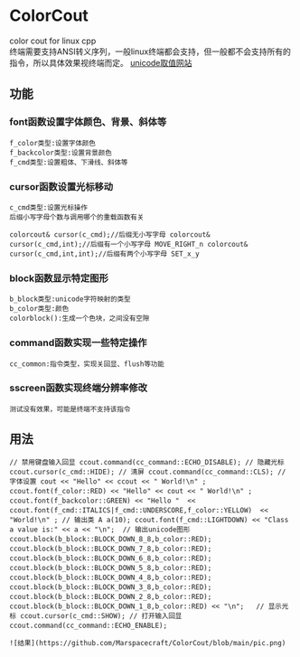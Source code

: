# ColorCout
 color cout for linux cpp    
   终端需要支持ANSI转义序列，一般linux终端都会支持，但一般都不会支持所有的指令，所以具体效果视终端而定。
   [unicode取值网站](https://web.archive.org/web/20060206022229/http://enterprise.aacc.cc.md.us/~rhs/ansi.html)
## 功能  
### font函数设置字体颜色、背景、斜体等   
    f_color类型:设置字体颜色
    f_backcolor类型:设置背景颜色
    f_cmd类型:设置粗体、下滑线、斜体等
### cursor函数设置光标移动
    c_cmd类型:设置光标操作
    后缀小写字母个数与调用哪个的重载函数有关
`colorcout& cursor(c_cmd);//后缀无小写字母
	colorcout& cursor(c_cmd,int);//后缀有一个小写字母 MOVE_RIGHT_n
	colorcout& cursor(c_cmd,int,int);//后缀有两个小写字母 SET_x_y`
### block函数显示特定图形
    b_block类型:unicode字符映射的类型
    b_color类型:颜色
    colorblock():生成一个色块，之间没有空隙
### command函数实现一些特定操作
    cc_common:指令类型，实现关回显、flush等功能
### sscreen函数实现终端分辨率修改
    测试没有效果，可能是终端不支持该指令
## 用法  
`// 禁用键盘输入回显
	ccout.command(cc_command::ECHO_DISABLE);
	// 隐藏光标
	ccout.cursor(c_cmd::HIDE);
	// 清屏
	ccout.command(cc_command::CLS);
	// 字体设置
	cout << "Hello" << ccout << " World!\n" ;
	ccout.font(f_color::RED) << "Hello" << cout << " World!\n" ;
	ccout.font(f_backcolor::GREEN) << "Hello " 
        << ccout.font(f_cmd::ITALICS|f_cmd::UNDERSCORE,f_color::YELLOW) 
        << "World!\n" ;
	// 输出类
	A a(10);
	ccout.font(f_cmd::LIGHTDOWN) << "Class a value is:" << a << "\n"; 
	// 输出unicode图形
	ccout.block(b_block::BLOCK_DOWN_8_8,b_color::RED);  
	ccout.block(b_block::BLOCK_DOWN_7_8,b_color::RED);  
	ccout.block(b_block::BLOCK_DOWN_6_8,b_color::RED);  
	ccout.block(b_block::BLOCK_DOWN_5_8,b_color::RED);  
	ccout.block(b_block::BLOCK_DOWN_4_8,b_color::RED);  
	ccout.block(b_block::BLOCK_DOWN_3_8,b_color::RED);  
	ccout.block(b_block::BLOCK_DOWN_2_8,b_color::RED);  
	ccout.block(b_block::BLOCK_DOWN_1_8,b_color::RED) << "\n";  
	// 显示光标
	ccout.cursor(c_cmd::SHOW);
	// 打开输入回显
	ccout.command(cc_command::ECHO_ENABLE);`

    ![结果](https://github.com/Marspacecraft/ColorCout/blob/main/pic.png)

